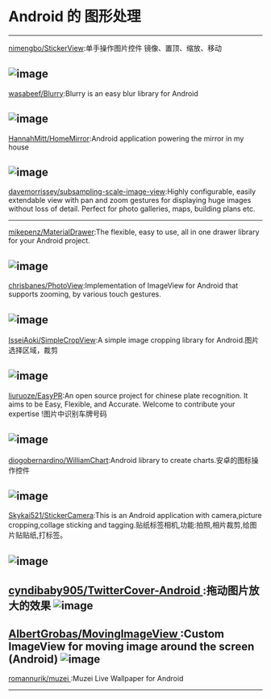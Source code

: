 
# Android 的 图形处理


---
[nimengbo/StickerView](https://github.com/nimengbo/StickerView):单手操作图片控件 镜像、置顶、缩放、移动

![image](https://github.com/nimengbo/StickerView/blob/master/stickerGIF.gif)   
---
[wasabeef/Blurry](https://github.com/wasabeef/Blurry):Blurry is an easy blur library for Android

![image](https://github.com/wasabeef/Blurry/blob/master/art/blurry.gif)     
---
[HannahMitt/HomeMirror](https://github.com/HannahMitt/HomeMirror):Android application powering the mirror in my house

![image](https://github.com/HannahMitt/HomeMirror/blob/master/design/IMG_20150825_191621.jpg)     
---
[davemorrissey/subsampling-scale-image-view](https://github.com/davemorrissey/subsampling-scale-image-view):Highly configurable, easily extendable view with pan and zoom gestures for displaying huge images without loss of detail. Perfect for photo galleries, maps, building plans etc.
 
---
[mikepenz/MaterialDrawer](https://github.com/mikepenz/MaterialDrawer):The flexible, easy to use, all in one drawer library for your Android project.

![image](https://raw.githubusercontent.com/mikepenz/MaterialDrawer/develop/DEV/github/screenshots1.jpg)     
---
[chrisbanes/PhotoView](https://github.com/chrisbanes/PhotoView):Implementation of ImageView for Android that supports zooming, by various touch gestures.

![image](https://camo.githubusercontent.com/cf5bfb6d896604aa9156e3e1beee89e0754de7db/68747470733a2f2f7261772e6769746875622e636f6d2f636872697362616e65732f50686f746f566965772f6d61737465722f6865616465725f677261706869632e706e67)     
---
[IsseiAoki/SimpleCropView](https://github.com/IsseiAoki/SimpleCropView):A simple image cropping library for Android.图片选择区域，裁剪

![image](https://camo.githubusercontent.com/7ef872746a0181356ea0b44d94b7bd939f28c5ae/68747470733a2f2f7261772e6769746875622e636f6d2f77696b692f4973736569416f6b692f53696d706c6543726f70566965772f696d616765732f6769662f64656d6f5f62617369635f75736167652e676966)     
---
[liuruoze/EasyPR](https://github.com/liuruoze/EasyPR):An open source project for chinese plate recognition. It aims to be Easy, Flexible, and Accurate. Welcome to contribute your expertise !图片中识别车牌号码

![image](https://github.com/liuruoze/EasyPR/blob/master/resources/doc/res/plate_locate.jpg)     
---

[diogobernardino/WilliamChart](https://github.com/diogobernardino/WilliamChart):Android library to create charts.安卓的图标操作控件

![image](https://github.com/diogobernardino/WilliamChart/blob/master/art/demo2.gif)     
---
[Skykai521/StickerCamera](https://github.com/Skykai521/StickerCamera):This is an Android application with camera,picture cropping,collage sticking and tagging.贴纸标签相机,功能:拍照,相片裁剪,给图片贴贴纸,打标签。

![image](https://github.com/Skykai521/StickerCamera/blob/master/screenshot/Screenshot_01.gif)     
---
[ cyndibaby905/TwitterCover-Android ](https://github.com/cyndibaby905/TwitterCover-Android):拖动图片放大的效果
![image](https://camo.githubusercontent.com/f6da6aacf45b25fd72f3237a8ca9010f2d37ec11/68747470733a2f2f7261772e6769746875622e636f6d2f63796e6469626162793930352f54776974746572436f7665722f6d61737465722f54776974746572436f7665722e676966)     
---
[ AlbertGrobas/MovingImageView ](https://github.com/AlbertGrobas/MovingImageView):Custom ImageView for moving image around the screen (Android)
![image](https://github.com/AlbertGrobas/MovingImageView/blob/master/art/sample01.gif)     
---
[ romannurik/muzei ](https://github.com/romannurik/muzei):Muzei Live Wallpaper for Android
  
---
